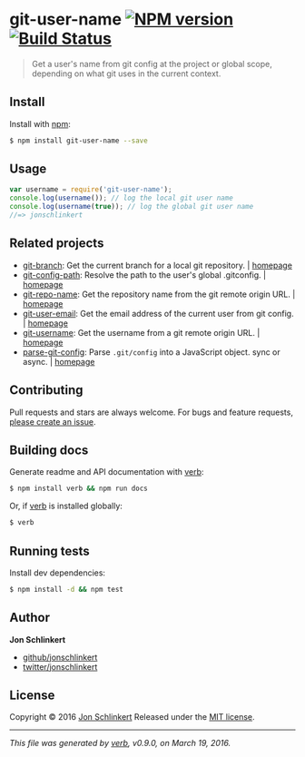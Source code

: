 # git-user-name [![NPM version](https://img.shields.io/npm/v/git-user-name.svg)](https://www.npmjs.com/package/git-user-name) [![Build Status](https://travis-ci.org/imweb/git-user-name.svg?branch=master)](https://travis-ci.org/imweb/git-user-name)

> Get a user's name from git config at the project or global scope, depending on what git uses in the current context.

## Install

Install with [npm](https://www.npmjs.com/):

```sh
$ npm install git-user-name --save
```

## Usage

```js
var username = require('git-user-name');
console.log(username()); // log the local git user name
console.log(username(true)); // log the global git user name
//=> jonschlinkert
```

## Related projects

* [git-branch](https://www.npmjs.com/package/git-branch): Get the current branch for a local git repository. | [homepage](https://github.com/jonschlinkert/git-branch)
* [git-config-path](https://www.npmjs.com/package/git-config-path): Resolve the path to the user's global .gitconfig. | [homepage](https://github.com/jonschlinkert/git-config-path)
* [git-repo-name](https://www.npmjs.com/package/git-repo-name): Get the repository name from the git remote origin URL. | [homepage](https://github.com/jonschlinkert/git-repo-name)
* [git-user-email](https://www.npmjs.com/package/git-user-email): Get the email address of the current user from git config. | [homepage](https://github.com/jonschlinkert/git-user-email)
* [git-username](https://www.npmjs.com/package/git-username): Get the username from a git remote origin URL. | [homepage](https://github.com/jonschlinkert/git-username)
* [parse-git-config](https://www.npmjs.com/package/parse-git-config): Parse `.git/config` into a JavaScript object. sync or async. | [homepage](https://github.com/jonschlinkert/parse-git-config)

## Contributing

Pull requests and stars are always welcome. For bugs and feature requests, [please create an issue](https://github.com/jonschlinkert/git-user-name/issues/new).

## Building docs

Generate readme and API documentation with [verb](https://github.com/verbose/verb):

```sh
$ npm install verb && npm run docs
```

Or, if [verb](https://github.com/verbose/verb) is installed globally:

```sh
$ verb
```

## Running tests

Install dev dependencies:

```sh
$ npm install -d && npm test
```

## Author

**Jon Schlinkert**

* [github/jonschlinkert](https://github.com/jonschlinkert)
* [twitter/jonschlinkert](http://twitter.com/jonschlinkert)

## License

Copyright © 2016 [Jon Schlinkert](http://github.com/https://github.com/jonschlinkert)
Released under the [MIT license](https://github.com/jonschlinkert/git-user-name/blob/master/LICENSE).

***

_This file was generated by [verb](https://github.com/verbose/verb), v0.9.0, on March 19, 2016._